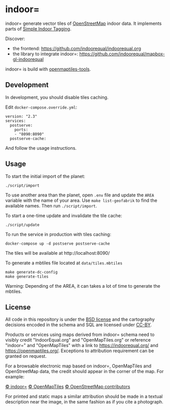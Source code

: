 # indoor=

indoor= generate vector tiles of [OpenStreetMap][osm] indoor data. It implements parts of [Simple Indoor Tagging][s-i-t]. 

Discover:

- the frontend: https://github.com/indoorequal/indoorequal.org
- the library to integrate indoor=: https://github.com/indoorequal/mapbox-gl-indoorequal

indoor= is build with [openmaptiles-tools][omt-tools].

## Development

In development, you should disable tiles caching.

Edit `docker-compose.override.yml`:

    version: "2.3"
    services:
      postserve:
        ports:
        - "8090:8090"
      postserve-cache:

And follow the usage instructions.

## Usage

To start the initial import of the planet:

    ./script/import

To use another area than the planet, open `.env` file and update the `AREA` variable with the name of your area. Use `make list-geofabrik` to find the available names.
Then run `./script/import`.

To start a one-time update and invalidate the tile cache:

    ./script/update

To run the service in production with tiles caching:

    docker-compose up -d postserve postserve-cache

The tiles will be available at http://localhost:8090/

To generate a mbtiles file located at `data/tiles.mbtiles`

    make generate-dc-config
    make generate-tiles

Warning: Depending of the AREA, it can takes a lot of time to generate the mbtiles.

## License

All code in this repository is under the [BSD license](./LICENSE.md) and the cartography decisions encoded in the schema and SQL are licensed under [CC-BY](./LICENSE.md).

Products or services using maps derived from indoor= schema need to visibly credit "IndoorEqual.org" and "OpenMapTiles.org" or reference "indoor=" and "OpenMapTiles" with a link to https://indoorequal.org/ and https://openmaptiles.org/. Exceptions to attribution requirement can be granted on request.

For a browsable electronic map based on indoor=, OpenMapTiles and OpenStreetMap data, the
credit should appear in the corner of the map. For example:

[© indoor=](https://indoorequal.org/) [© OpenMapTiles](https://openmaptiles.org/) [© OpenStreetMap contributors](https://www.openstreetmap.org/copyright)

For printed and static maps a similar attribution should be made in a textual
description near the image, in the same fashion as if you cite a photograph.

[osm]: https://openstreetmap.org/
[s-i-t]: https://wiki.openstreetmap.org/wiki/Simple_Indoor_Tagging
[omt-tools]: https://github.com/openmaptiles/openmaptiles-tools
